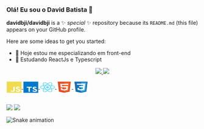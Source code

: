 ### Olá! Eu sou o David Batista 👋


**davidbji/davidbji** is a ✨ _special_ ✨ repository because its `README.md` (this file) appears on your GitHub profile.

Here are some ideas to get you started:

- 🔭 Hoje estou me especializando em front-end
- 🌱 Estudando ReactJs e Typescript 

<div align="center">
  <a href="https://github.com/davidbji">
  <img height="180em" src="https://github-readme-stats.vercel.app/api?username=davidbji&show_icons=true&theme=highcontrast&include_all_commits=true&count_private=true"/>
  <img height="180em" src="https://github-readme-stats.vercel.app/api/top-langs/?username=davidbji&layout=compact&langs_count=7&theme=highcontrast"/>
</div>

<div style="display: inline_block"><br>
  <img align="center" alt="Davidbji-Js" height="30" width="40" src="https://raw.githubusercontent.com/devicons/devicon/master/icons/javascript/javascript-plain.svg">
  <img align="center" alt="Davidbji-Ts" height="30" width="40" src="https://raw.githubusercontent.com/devicons/devicon/master/icons/typescript/typescript-plain.svg">
  <img align="center" alt="Davidbji-React" height="30" width="40" src="https://raw.githubusercontent.com/devicons/devicon/master/icons/react/react-original.svg">
  <img align="center" alt="Davidbji-HTML" height="30" width="40" src="https://raw.githubusercontent.com/devicons/devicon/master/icons/html5/html5-original.svg">
  <img align="center" alt="Davidbji-CSS" height="30" width="40" src="https://raw.githubusercontent.com/devicons/devicon/master/icons/css3/css3-original.svg">
</div>
  
  ##
  
  <div> 
    <a href="https://www.linkedin.com/in/david-batista-370640152" target="_blank"><img src="https://img.shields.io/badge/-LinkedIn-%230077B5?style=for-the-badge&logo=linkedin&logoColor=white" target="_blank"></a> 
  <a href="https://www.instagram.com/davidbatista11/" target="_blank"><img src="https://img.shields.io/badge/-Instagram-%23E4405F?style=for-the-badge&logo=instagram&logoColor=white" target="_blank"></a>
  
 
  ![Snake animation](https://github.com/davidbji/davidbji/blob/output/github-contribution-grid-snake.svg)
 
</div>

